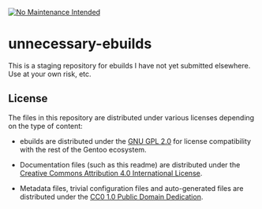 <!--
Copyright Paul Barker <paul@pbarker.dev>
SPDX-License-Identifier: CC-BY-4.0
-->

[![No Maintenance Intended](http://unmaintained.tech/badge.svg)](http://unmaintained.tech/)

# unnecessary-ebuilds

This is a staging repository for ebuilds I have not yet submitted elsewhere. Use
at your own risk, etc.

## License

The files in this repository are distributed under various licenses depending on
the type of content:

* ebuilds are distributed under the [GNU GPL 2.0][tldr1] for license
  compatibility with the rest of the Gentoo ecosystem.

* Documentation files (such as this readme) are distributed under the
  [Creative Commons Attribution 4.0 International License][tldr2].

* Metadata files, trivial configuration files and auto-generated files are
  distributed under the [CC0 1.0 Public Domain Dedication][tldr3].

[tldr1]: https://tldrlegal.com/license/gnu-general-public-license-v2
[tldr2]: https://tldrlegal.com/license/creative-commons-attribution-4.0-international-(cc-by-4)
[tldr3]: https://tldrlegal.com/license/creative-commons-cc0-1.0-universal
